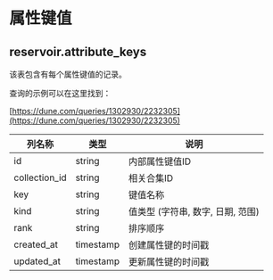 # 属性键值

## **reservoir.attribute_keys**

该表包含有每个属性键值的记录。

查询的示例可以在这里找到：

[https://dune.com/queries/1302930/2232305](https://dune.com/queries/1302930/2232305)

| **列名称** | **类型**  | **说明**                          |
|-----------------|-----------|------------------------------------------|
| id              | string    | 内部属性键值ID                |
| collection\_id  | string    | 相关合集ID                 |
| key             | string    | 键值名称                |
| kind            | string    | 值类型 (字符串, 数字, 日期, 范围) |
| rank            | string    | 排序顺序                               |
| created\_at     | timestamp | 创建属性键的时间戳  |
| updated\_at     | timestamp | 更新属性键的时间戳  |

